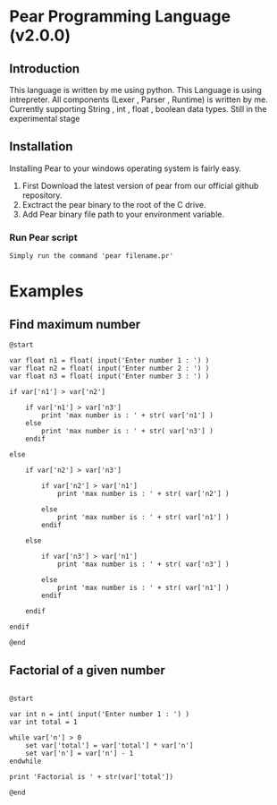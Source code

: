 # Pear Programming Language (v2.0.0)

## Introduction

This language is written by me using python. This Language is using intrepreter. All components (Lexer , Parser , Runtime) is written by me. Currently supporting String , int , float , boolean data types. Still in the experimental stage 

## Installation
Installing Pear to your windows operating system is fairly easy.

1) First Download the latest version of pear from our official github repository.
2) Exctract the pear binary to the root of the C drive.
3) Add Pear binary file path to your environment variable.


### Run Pear script
```
Simply run the command 'pear filename.pr'
```

# Examples

## Find maximum number

```
@start

var float n1 = float( input('Enter number 1 : ') )
var float n2 = float( input('Enter number 2 : ') )
var float n3 = float( input('Enter number 3 : ') )

if var['n1'] > var['n2']

    if var['n1'] > var['n3']
        print 'max number is : ' + str( var['n1'] )
    else
        print 'max number is : ' + str( var['n3'] )
    endif

else

    if var['n2'] > var['n3']

        if var['n2'] > var['n1']
            print 'max number is : ' + str( var['n2'] ) 

        else
            print 'max number is : ' + str( var['n1'] ) 
        endif

    else

        if var['n3'] > var['n1']
            print 'max number is : ' + str( var['n3'] ) 

        else
            print 'max number is : ' + str( var['n1'] ) 
        endif

    endif

endif

@end

```

## Factorial of a given number

```

@start

var int n = int( input('Enter number 1 : ') )
var int total = 1

while var['n'] > 0
    set var['total'] = var['total'] * var['n']
    set var['n'] = var['n'] - 1
endwhile

print 'Factorial is ' + str(var['total'])

@end

```